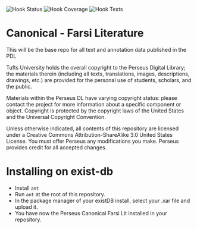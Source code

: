 ![Hook Status](ci.perseids.org/Hook/api/rest/v1.0/code/PerseusDL/canonical-farsiLit/master/badge/status.svg) 
![Hook Coverage](ci.perseids.org/Hook/api/rest/v1.0/code/PerseusDL/canonical-farsiLit/master/badge/coverage.svg)
![Hook Texts](ci.perseids.org/Hook/api/rest/v1.0/code/PerseusDL/canonical-farsiLit/master/badge/cts.svg)

Canonical - Farsi Literature
=========

This will be the base repo for all text and annotation data published in the PDL

Tufts University holds the overall copyright to the Perseus Digital Library; the materials therein 
(including all texts, translations, images, descriptions, drawings, etc.) are provided for the 
personal use of students, scholars, and the public. 

Materials within the Perseus DL have varying copyright status: please contact the project for more information 
about a specific component or object.  Copyright is protected by the copyright laws of the United States and 
the Universal Copyright Convention. 

Unless otherwise indicated, all contents of this repository are licensed under a 
Creative Commons Attribution-ShareAlike 3.0 United States License. You must  offer Perseus
any modifications you make. Perseus provides credit for all accepted changes.

# Installing on exist-db

- Install `ant`
- Run `ant` at the root of this repository.
- In the package manager of your existDB install, select your .xar file and upload it.
- You have now the Perseus Canonical Farsi Lit installed in your repository.